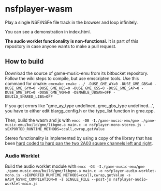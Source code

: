 # nsfplayer-wasm
Play a single NSF/NSFe file track in the browser and loop infinitely.

You can see a demonstration in index.html.

**The audio worklet functionality is non-functional.** It is part of this repository in case anyone wants to make a pull request.

## How to build
Download the source of game-music-emu from its bitbucket repository. Follow the wiki steps to compile, but use emscripten tools. Use this command for cmake:
`emcmake cmake ../ -DUSE_GME_AY=0 -DUSE_GME_GBS=0 -DUSE_GME_GYM=0 -DUSE_GME_HES=0 -DUSE_GME_KSS=0 -DUSE_GME_SAP=0 -DUSE_GME_SPC=0 -DUSE_GME_VGM=0 -DENABLE_UBSAN=OFF -DBUILD_SHARED_LIBS=OFF`

If you get errors like "gme_ay_type undefined, gme_gbs_type undefined...", you have to either edit blargg_config.h or the type_list function in gme.cpp.

Then, build the wasm and js with `emcc -O0 -I./game-music-emu/gme ./game-music-emu/build/gme/libgme.a main.c -o nsfplayer-mono-stereo.js -sEXPORTED_RUNTIME_METHODS=ccall,cwrap,getValue`

Stereo functionality is implemented by using a copy of the library that has been [hard coded to hard pan the two 2A03 square channels left and right](https://github.com/mmontag/chip-player-js/commit/839b9c27aa994b21e987a11c0ab5c6f9db5a5a67).

### Audio Worklet
Build the audio worklet module with `emcc -O3 -I./game-music-emu/gme ./game-music-emu/build/gme/libgme.a main.c -o nsfplayer-audio-worklet-mono.js -sEXPORTED_RUNTIME_METHODS=ccall,cwrap,getValue -s WASM_ASYNC_COMPILATION=0 -s SINGLE_FILE --post-js nsfplayer-audio-worklet-main.js`
